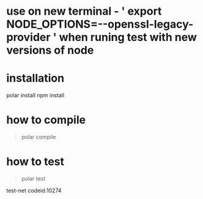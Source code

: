 # use on new terminal - ' export NODE_OPTIONS=--openssl-legacy-provider ' when runing test with new versions of node

# installation

polar install
npm install

# how to compile

> polar compile

# how to test

> polar test


test-net codeid:10274